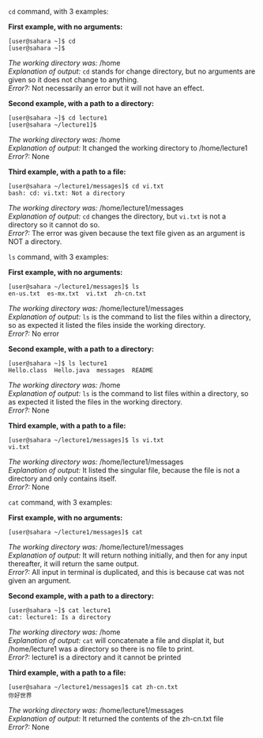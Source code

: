 `cd` command, with 3 examples:

**First example, with no arguments:** 
```
[user@sahara ~]$ cd
[user@sahara ~]$
```
*The working directory was:* /home <br/>
*Explanation of output:* `cd` stands for change directory, but no arguments are given so it does not change to anything. <br/>
*Error?:* Not necessarily an error but it will not have an effect. <br/>

**Second example, with a path to a directory:**
```
[user@sahara ~]$ cd lecture1
[user@sahara ~/lecture1]$ 
```
*The working directory was:* /home <br/>
*Explanation of output:* It changed the working directory to /home/lecture1 <br/>
*Error?:* None <br/>

**Third example, with a path to a file:**
```
[user@sahara ~/lecture1/messages]$ cd vi.txt
bash: cd: vi.txt: Not a directory
```
*The working directory was:* /home/lecture1/messages <br/>
*Explanation of output:* `cd` changes the directory, but `vi.txt` is not a directory so it cannot do so. <br/>
*Error?:* The error was given because the text file given as an argument is NOT a directory. <br/>

`ls` command, with 3 examples:

**First example, with no arguments:**
```
[user@sahara ~/lecture1/messages]$ ls
en-us.txt  es-mx.txt  vi.txt  zh-cn.txt
```
*The working directory was:* /home/lecture1/messages <br/>
*Explanation of output:* `ls` is the command to list the files within a directory, so as expected it listed the files inside the working directory. <br/>
*Error?:* No error <br/>

**Second example, with a path to a directory:**
```
[user@sahara ~]$ ls lecture1
Hello.class  Hello.java  messages  README
```
*The working directory was:*  /home <br/>
*Explanation of output:* `ls` is the command to list files within a directory, so as expected it listed the files in the working directory. <br/>
*Error?:* None <br/>

**Third example, with a path to a file:**
```
[user@sahara ~/lecture1/messages]$ ls vi.txt
vi.txt
```
*The working directory was:* /home/lecture1/messages <br/>
*Explanation of output:* It listed the singular file, because the file is not a directory and only contains itself. <br/>
*Error?:* None <br/>

`cat` command, with 3 examples:

**First example, with no arguments:**
```
[user@sahara ~/lecture1/messages]$ cat

```
*The working directory was:* /home/lecture1/messages <br/>
*Explanation of output:* It will return nothing initially, and then for any input thereafter, it will return the same output. <br/>
*Error?:* All input in terminal is duplicated, and this is because cat was not given an argument. <br/>

**Second example, with a path to a directory:**
```
[user@sahara ~]$ cat lecture1
cat: lecture1: Is a directory
```
*The working directory was:* /home <br/>
*Explanation of output:* `cat` will concatenate a file and displat it, but /home/lecture1 was a directory so there is no file to print. <br/>
*Error?:* lecture1 is a directory and it cannot be printed <br/>

**Third example, with a path to a file:**
```
[user@sahara ~/lecture1/messages]$ cat zh-cn.txt
你好世界

```
*The working directory was:* /home/lecture1/messages <br/>
*Explanation of output:* It returned the contents of the zh-cn.txt file <br/>
*Error?:* None <br/>


